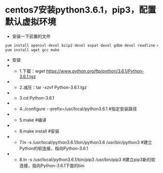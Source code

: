 # centos7安装python3.6.1，pip3，配置默认虚拟环境
* 安装一下前置的文件
```Java
yum install openssl-devel bzip2-devel expat-devel gdbm-devel readline-devel sqlite-devel
yum install wget gcc make
```
* 安装 
* * 1.下载：wget https://www.python.org/ftp/python/3.6.1/Python-3.6.1.tgz
* * 2.减压：tar -xzvf Python-3.6.1.tgz
* * 3.cd Python-3.6.1
* * 4../configure --prefix=/usr/local/python3.6.1  #指定安装路径
* * 5.make #编译
* * 6.make install #安装
* * 7.ln -s /usr/local/python3.6.1/bin/python3.6 /usr/bin/python3 #建立Python的软连接，指向Python-3.6.1
* * 8.ln -s /usr/local/python3.6.1/bin/pip3 /usr/bin/pip3 #建立pip3新的软连接，指向Python-3.6.1下面的bin
